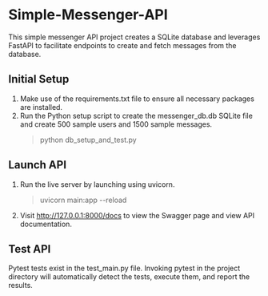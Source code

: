 # Simple-Messenger-API

This simple messenger API project creates a SQLite database and leverages FastAPI to facilitate endpoints to create and fetch messages from the database.

## Initial Setup
1. Make use of the requirements.txt file to ensure all necessary packages are installed. 
2. Run the Python setup script to create the messenger_db.db SQLite file and create 500 sample users and 1500 sample messages.
   > python db_setup_and_test.py

## Launch API
1. Run the live server by launching using uvicorn.
   > uvicorn main:app --reload
2. Visit http://127.0.0.1:8000/docs to view the Swagger page and view API documentation.

## Test API
Pytest tests exist in the test_main.py file. Invoking pytest in the project directory will automatically detect the tests, execute them, and report the results.
